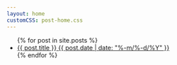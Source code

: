 ```yaml
---
layout: home
customCSS: post-home.css
---
```


<ul class="postings">
  {% for post in site.posts %}
      <li class="{% cycle 'even', 'odd' %}">
        <a href="{{ post.url }}">
          <span class="article-title">{{ post.title }}</span>
          <span class="article-date">{{ post.date | date: "%-m/%-d/%Y" }}</span>
        </a>
      </li>
  {% endfor %}
</ul>
